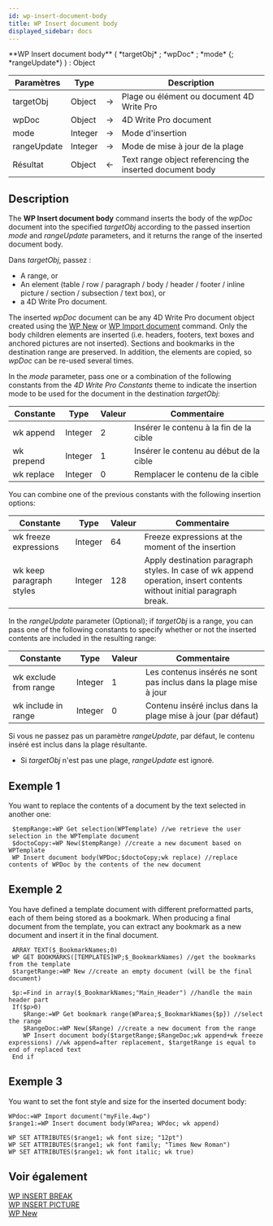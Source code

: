 ```yaml
---
id: wp-insert-document-body
title: WP Insert document body
displayed_sidebar: docs
---
```


<!--REF #_command_.WP Insert document body.Syntax-->**WP Insert document body** ( *targetObj* ; *wpDoc* ; *mode* {; *rangeUpdate*} ) : Object<!-- END REF-->

<!--REF #_command_.WP Insert document body.Params-->

| Paramètres  | Type    |                             | Description                                              |
| ----------- | ------- | --------------------------- | -------------------------------------------------------- |
| targetObj   | Object  | &#8594; | Plage ou élément ou document 4D Write Pro                |
| wpDoc       | Object  | &#8594; | 4D Write Pro document                                    |
| mode        | Integer | &#8594; | Mode d'insertion                                         |
| rangeUpdate | Integer | &#8594; | Mode de mise à jour de la plage                          |
| Résultat    | Object  | &#8592; | Text range object referencing the inserted document body |

<!-- END REF-->

## Description

The **WP Insert document body** command<!--REF #_command_.WP Insert document body.Summary--> inserts the body of the *wpDoc* document into the specified *targetObj* according to the passed insertion *mode* and *rangeUpdate* parameters, and it returns the range of the inserted document body.<!-- END REF-->

Dans *targetObj*, passez :

- A range, or
- An element (table / row / paragraph / body / header / footer / inline picture / section / subsection / text box), or
- a 4D Write Pro document.

The inserted *wpDoc* document can be any 4D Write Pro document object created using the [WP New](../commands-legacy/wp-new.md) or [WP Import document](wp-import-document.md) command. Only the body children elements are inserted (i.e. headers, footers, text boxes and anchored pictures are not inserted). Sections and bookmarks in the destination range are preserved. In addition, the elements are copied, so *wpDoc* can be re-used several times.

In the *mode* parameter, pass one or a combination of the following constants from the *4D Write Pro Constants* theme to indicate the insertion mode to be used for the document in the destination *targetObj*:

| Constante  | Type    | Valeur | Commentaire                             |
| ---------- | ------- | ------ | --------------------------------------- |
| wk append  | Integer | 2      | Insérer le contenu à la fin de la cible |
| wk prepend | Integer | 1      | Insérer le contenu au début de la cible |
| wk replace | Integer | 0      | Remplacer le contenu de la cible        |

You can combine one of the previous constants with the following insertion options:

| Constante                | Type    | Valeur | Commentaire                                                                                                                                          |
| ------------------------ | ------- | ------ | ---------------------------------------------------------------------------------------------------------------------------------------------------- |
| wk freeze expressions    | Integer | 64     | Freeze expressions at the moment of the insertion                                                                                                    |
| wk keep paragraph styles | Integer | 128    | Apply destination paragraph styles. In case of wk append operation, insert contents without initial paragraph break. |

In the *rangeUpdate* parameter (Optional); if *targetObj* is a range, you can pass one of the following constants to specify whether or not the inserted contents are included in the resulting range:

| Constante             | Type    | Valeur | Commentaire                                                                     |
| --------------------- | ------- | ------ | ------------------------------------------------------------------------------- |
| wk exclude from range | Integer | 1      | Les contenus insérés ne sont pas inclus dans la plage mise à jour               |
| wk include in range   | Integer | 0      | Contenu inséré inclus dans la plage mise à jour (par défaut) |

Si vous ne passez pas un paramètre *rangeUpdate*, par défaut, le contenu inséré est inclus dans la plage résultante.

- Si *targetObj* n'est pas une plage, *rangeUpdate* est ignoré.

## Exemple 1

You want to replace the contents of a document by the text selected in another one:

```4d
 $tempRange:=WP Get selection(WPTemplate) //we retrieve the user selection in the WPTemplate document
 $doctoCopy:=WP New($tempRange) //create a new document based on WPTemplate
 WP Insert document body(WPDoc;$doctoCopy;wk replace) //replace contents of WPDoc by the contents of the new document
```

## Exemple 2

You have defined a template document with different preformatted parts, each of them being stored as a bookmark. When producing a final document from the template, you can extract any bookmark as a new document and insert it in the final document.

```4d
 ARRAY TEXT($_BookmarkNames;0)
 WP GET BOOKMARKS([TEMPLATES]WP;$_BookmarkNames) //get the bookmarks from the template
 $targetRange:=WP New //create an empty document (will be the final document)
 
 $p:=Find in array($_BookmarkNames;"Main_Header") //handle the main header part
 If($p>0)
    $Range:=WP Get bookmark range(WParea;$_BookmarkNames{$p}) //select the range
    $RangeDoc:=WP New($Range) //create a new document from the range
    WP Insert document body($targetRange;$RangeDoc;wk append+wk freeze expressions) //wk append=after replacement, $targetRange is equal to end of replaced text
 End if
```

## Exemple 3

You want to set the font style and size for the inserted document body:

```4d
WPdoc:=WP Import document("myFile.4wp")
$range1:=WP Insert document body(WParea; WPdoc; wk append)

WP SET ATTRIBUTES($range1; wk font size; "12pt")
WP SET ATTRIBUTES($range1; wk font family; "Times New Roman")
WP SET ATTRIBUTES($range1; wk font italic; wk true)
```

## Voir également

[WP INSERT BREAK](wp-insert-break.md)\
[WP INSERT PICTURE](wp-insert-picture.md)\
[WP New](../commands-legacy/wp-new.md)